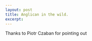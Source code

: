 ```yaml
---
layout: post
title: Anglican in the wild.
excerpt: 
---
```


Thanks to Piotr Czaban for pointing out

<iframe width="560" height="315" src="tps://www.youtube.com/watch?v=8MnHhENJVFE&feature=youtu.be&t=12m48s" frameborder="0" allowfullscreen></iframe>
